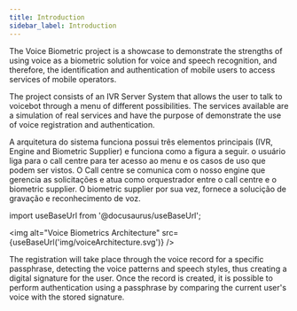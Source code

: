 ```yaml
---
title: Introduction
sidebar_label: Introduction
---
```


The Voice Biometric project is a showcase to demonstrate the strengths of using
voice as a biometric solution for voice and speech recognition, and therefore,
the identification and authentication of mobile users to access services of
mobile operators.

The project consists of an IVR Server System that allows the user to talk to
voicebot through a menu of different possibilities. The services available are a
simulation of real services and have the purpose of demonstrate the use of voice
registration and authentication.

A arquitetura do sistema funciona possui três elementos principais (IVR, Engine
and Biometric Supplier) e funciona como a figura a seguir. o usuário liga para o
call centre para ter acesso ao menu e os casos de uso que podem ser vistos. O
Call centre se comunica com o nosso engine que gerencia as solicitações e atua
como orquestrador entre o call centre e o biometric supplier. O biometric
supplier por sua vez, fornece a solucição de gravação e reconhecimento de voz.

import useBaseUrl from '@docusaurus/useBaseUrl';

<img alt="Voice Biometrics Architecture"
src={useBaseUrl('img/voiceArchitecture.svg')} />

The registration will take place through the voice record for a specific
passphrase, detecting the voice patterns and speech styles, thus creating a
digital signature for the user. Once the record is created, it is possible to
perform authentication using a passphrase by comparing the current user's voice
with the stored signature.

